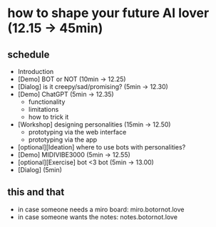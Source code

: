 # how to shape your future AI lover (12.15 -> 45min)
## schedule
* Introduction
* [Demo] BOT or NOT (10min -> 12.25)
* [Dialog] is it creepy/sad/promising? (5min -> 12.30)
* [Demo] ChatGPT (5min -> 12.35)
  * functionality
  * limitations
  * how to trick it
* [Workshop] designing personalities (15min -> 12.50)
  * prototyping via the web interface
  * prototyping via the app
* [optional][Ideation] where to use bots with personalities?
* [Demo] MIDIVIBE3000 (5min -> 12.55)
* [optional][Exercise] bot <3 bot (5min -> 13.00)
* [Dialog] (5min)

## this and that
* in case someone needs a miro board: miro.botornot.love
* in case someone wants the notes: notes.botornot.love
